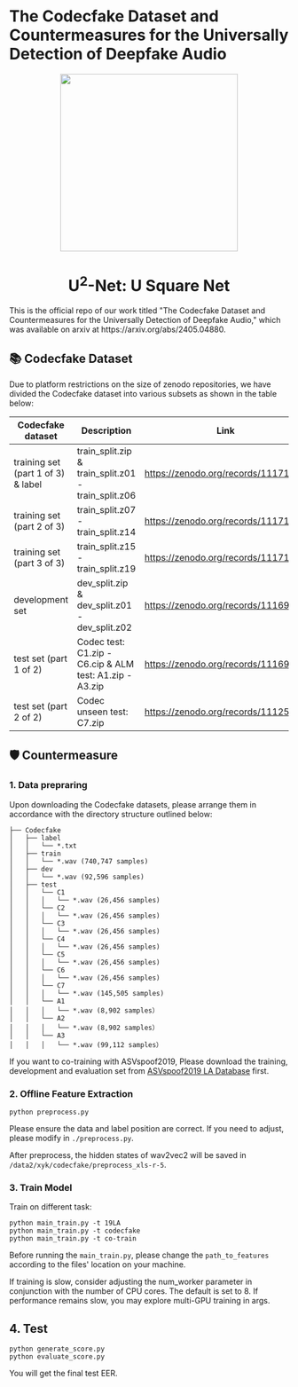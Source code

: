 # The Codecfake Dataset and Countermeasures for the Universally Detection of Deepfake Audio

<p align="center">
  <img width="320" height="320" src="figures/ALM.png">
  
  <h1 align="center">U<sup>2</sup>-Net: U Square Net</h1>
    
</p>
This is the official repo of our work titled "The Codecfake Dataset and Countermeasures for the Universally Detection of Deepfake Audio," which was available on arxiv at https://arxiv.org/abs/2405.04880.

## 📚 Codecfake Dataset
Due to platform restrictions on the size of zenodo repositories, we have divided the Codecfake dataset into various subsets as shown in the table below:


|Codecfake dataset | Description     | Link                                                                                                                                                                                                                                                                                                                                                        |
|------------------|----------------|--------------|
|training set (part 1 of 3) & label|train_split.zip & train_split.z01 - train_split.z06| https://zenodo.org/records/11171708|
|training set (part 2 of 3) | train_split.z07 - train_split.z14| https://zenodo.org/records/11171720
|training set (part 3 of 3)| train_split.z15 - train_split.z19| https://zenodo.org/records/11171724
|development set|dev_split.zip & dev_split.z01 - dev_split.z02| https://zenodo.org/records/11169872
|test set (part 1 of 2)|Codec test: C1.zip - C6.cip & ALM test: A1.zip - A3.zip| https://zenodo.org/records/11169781
|test set (part 2 of 2)|Codec unseen test: C7.zip|https://zenodo.org/records/11125029

## 🛡️ Countermeasure
### 1. Data prepraring
Upon downloading the Codecfake datasets, please arrange them in accordance with the directory structure outlined below:
```
├── Codecfake
│   ├── label
│   │   └── *.txt
│   ├── train
│   │   └── *.wav (740,747 samples)
│   ├── dev
│   │   └── *.wav (92,596 samples)
│   ├── test
│   │   └── C1
│   │   │   └── *.wav (26,456 samples)
│   │   └── C2
│   │   │   └── *.wav (26,456 samples)
│   │   └── C3
│   │   │   └── *.wav (26,456 samples)
│   │   └── C4
│   │   │   └── *.wav (26,456 samples)
│   │   └── C5
│   │   │   └── *.wav (26,456 samples)
│   │   └── C6
│   │   │   └── *.wav (26,456 samples)
│   │   └── C7
│   │   │   └── *.wav (145,505 samples)
│   │   └── A1
│   │   │   └── *.wav (8,902 samples）
│   │   └── A2
│   │   │   └── *.wav (8,902 samples）
│   │   └── A3
│   │   │   └── *.wav (99,112 samples）
```
If you want to co-training with ASVspoof2019, Please download the training, development and evaluation set from [ASVspoof2019 LA Database](https://datashare.ed.ac.uk/handle/10283/3336) first.

### 2. Offline Feature Extraction
```
python preprocess.py 
```

Please ensure the data and label position are correct. If you need to adjust, please modify in `./preprocess.py`.

After preprocess, the hidden states of wav2vec2 will be saved in `/data2/xyk/codecfake/preprocess_xls-r-5`. 

### 3. Train Model

Train on different task:
```
python main_train.py -t 19LA 
python main_train.py -t codecfake
python main_train.py -t co-train 
```
Before running the `main_train.py`, please change the `path_to_features` according to the files' location on your machine.

If training is slow, consider adjusting the num_worker parameter in conjunction with the number of CPU cores. 
The default is set to 8. If performance remains slow, you may explore multi-GPU training in args.


## 4. Test
```
python generate_score.py 
python evaluate_score.py
```
You will get the final test EER.
